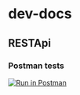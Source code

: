 # dev-docs


## RESTApi

### Postman tests
[![Run in Postman](https://run.pstmn.io/button.svg)](https://app.getpostman.com/run-collection/374334b2c61a1e4cff69)
